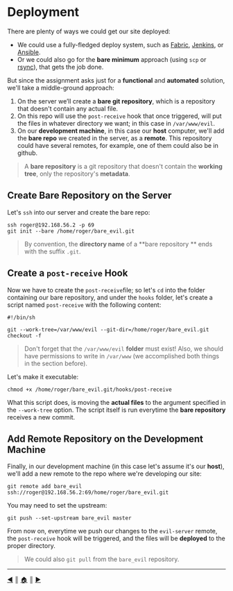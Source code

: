 # Deployment
There are plenty of ways we could get our site deployed:

* We could use a fully-fledged deploy system, such as [Fabric](https://www.fabfile.org/), [Jenkins](https://en.wikipedia.org/wiki/Jenkins_(software)), or [Ansible](https://en.wikipedia.org/wiki/Ansible_(software)).
* Or we could also go for the **bare minimum** approach (using `scp` or [rsync](https://en.wikipedia.org/wiki/Rsync)), that gets the job done.

But since the assignment asks just for a **functional** and **automated** solution, we'll take a middle-ground approach:

1. On the server we’ll create a **bare git repository**, which is a repository that doesn't contain any actual file.
2. On this repo will use the `post-receive` hook that once triggered, will put the files in whatever directory we want; in this case in `/var/www/evil`.
3. On our **development machine**, in this case our **host** computer, we'll add the **bare repo** we created in the server, as a **remote**. This repository could have several remotes, for example, one of them could also be in github.

> A **bare repository** is a git repository that doesn't contain the **working tree**, only the repository's **metadata**.

## Create Bare Repository on the Server
Let's `ssh` into our server and create the bare repo:
```
ssh roger@192.168.56.2 -p 69
git init --bare /home/roger/bare_evil.git
```

> By convention, the **directory name** of a **bare repository ** ends with the suffix `.git`. 

## Create a `post-receive` Hook
Now we have to create the `post-receive`file; so let's `cd` into the folder containing our bare repository, and under the `hooks` folder, let's create a script named `post-receive` with the following content:
```
#!/bin/sh

git --work-tree=/var/www/evil --git-dir=/home/roger/bare_evil.git checkout -f
```

> Don't forget that the `/var/www/evil` **folder** must exist! Also, we should have permissions to write in `/var/www` (we accomplished both things in the section before).

Let's make it executable:
```
chmod +x /home/roger/bare_evil.git/hooks/post-receive
```

What this script does, is moving the **actual files** to the argument specified in the ``--work-tree`` option. The script itself is run everytime the **bare repository** receives a new commit.

## Add Remote Repository on the Development Machine
Finally, in our development machine (in this case let's assume it's our **host**), we'll add a new remote to the repo where we're developing our site:
```
git remote add bare_evil ssh://roger@192.168.56.2:69/home/roger/bare_evil.git
```

You may need to set the upstream:
```
git push --set-upstream bare_evil master
```

From now on, everytime we push our changes to the `evil-server` remote, the `post-receive` hook will be triggered, and the files will be **deployed** to the proper directory.

> We could also `git pull` from the `bare_evil` repository.

---
[:arrow_backward:][back] ║ [:house:][home] ║ [:arrow_forward:][next]

<!-- navigation -->
[home]: ../README.md
[back]: ./web_server.md
[next]: ../README.md
